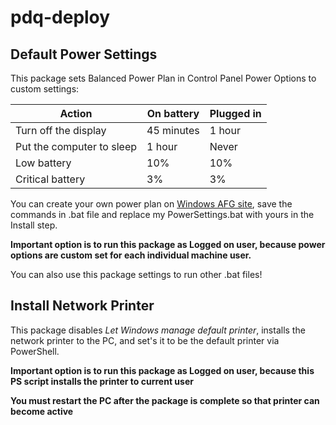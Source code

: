 # pdq-deploy

## Default Power Settings

This package sets Balanced Power Plan in Control Panel Power Options to custom settings:

Action | On battery | Plugged in
------------ | ------------- | -------------
Turn off the display | 45 minutes | 1 hour
Put the computer to sleep | 1 hour | Never
Low battery | 10% | 10%
Critical battery | 3% | 3%

You can create your own power plan on [Windows AFG site](https://www.windowsafg.com/power10.html), save the commands in .bat file and replace my PowerSettings.bat with yours in the Install step.

**Important option is to run this package as Logged on user, because power options are custom set for each individual machine user.**

You can also use this package settings to run other .bat files!

## Install Network Printer

This package disables *Let Windows manage default printer*, installs the network printer to the PC, and set's it to be the default printer via PowerShell.

**Important option is to run this package as Logged on user, because this PS script installs the printer to current user**

**You must restart the PC after the package is complete so that printer can become active**
